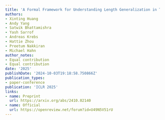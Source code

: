 ```yaml
---
title: 'A Formal Framework for Understanding Length Generalization in Transformers'
authors:
- Xinting Huang
- Andy Yang
- Satwik Bhattamishra
- Yash Sarrof
- Andreas Krebs
- Hattie Zhou
- Preetum Nakkiran
- Michael Hahn
author_notes:
- Equal contribution
- Equal contribution
date: '2025'
publishDate: '2024-10-03T19:18:58.750866Z'
publication_types:
- paper-conference
publication: 'ICLR 2025'
links:
- name: Preprint
  url: https://arxiv.org/abs/2410.02140
- name: Official
  url: https://openreview.net/forum?id=U49N5V51rU
---
```

